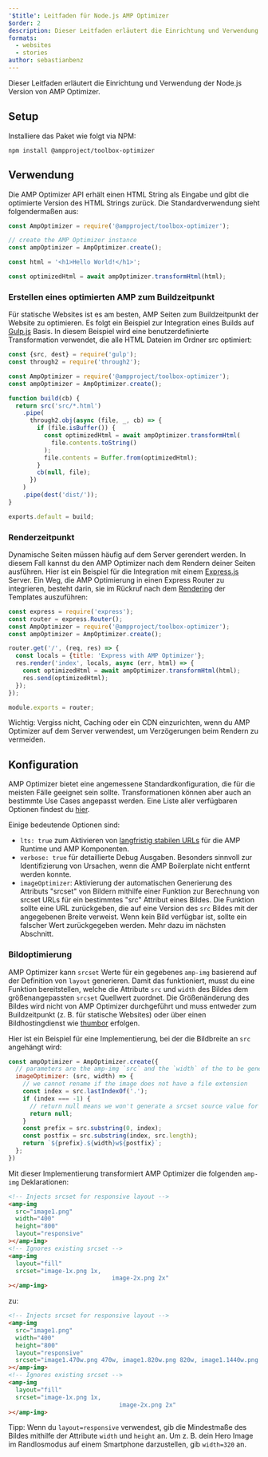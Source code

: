 ```yaml
---
'$title': Leitfaden für Node.js AMP Optimizer
$order: 2
description: Dieser Leitfaden erläutert die Einrichtung und Verwendung der Node.js Version von AMP Optimizer.
formats:
  - websites
  - stories
author: sebastianbenz
---
```


Dieser Leitfaden erläutert die Einrichtung und Verwendung der Node.js Version von AMP Optimizer.

## Setup

Installiere das Paket wie folgt via NPM:

```shell
npm install @ampproject/toolbox-optimizer
```

## Verwendung

Die AMP Optimizer API erhält einen HTML String als Eingabe und gibt die optimierte Version des HTML Strings zurück. Die Standardverwendung sieht folgendermaßen aus:

```js
const AmpOptimizer = require('@ampproject/toolbox-optimizer');

// create the AMP Optimizer instance
const ampOptimizer = AmpOptimizer.create();

const html = '<h1>Hello World!</h1>';

const optimizedHtml = await ampOptimizer.transformHtml(html);
```

### Erstellen eines optimierten AMP zum Buildzeitpunkt

Für statische Websites ist es am besten, AMP Seiten zum Buildzeitpunkt der Website zu optimieren. Es folgt ein Beispiel zur Integration eines Builds auf [Gulp.js](https://gulpjs.com/) Basis. In diesem Beispiel wird eine benutzerdefinierte Transformation verwendet, die alle HTML Dateien im Ordner src optimiert:

```js
const {src, dest} = require('gulp');
const through2 = require('through2');

const AmpOptimizer = require('@ampproject/toolbox-optimizer');
const ampOptimizer = AmpOptimizer.create();

function build(cb) {
  return src('src/*.html')
    .pipe(
      through2.obj(async (file, _, cb) => {
        if (file.isBuffer()) {
          const optimizedHtml = await ampOptimizer.transformHtml(
            file.contents.toString()
          );
          file.contents = Buffer.from(optimizedHtml);
        }
        cb(null, file);
      })
    )
    .pipe(dest('dist/'));
}

exports.default = build;
```

### Renderzeitpunkt

Dynamische Seiten müssen häufig auf dem Server gerendert werden. In diesem Fall kannst du den AMP Optimizer nach dem Rendern deiner Seiten ausführen. Hier ist ein Beispiel für die Integration mit einem [Express.js](https://expressjs.com/) Server. Ein Weg, die AMP Optimierung in einen Express Router zu integrieren, besteht darin, sie im Rückruf nach dem [Rendering](https://expressjs.com/en/api.html#app.render) der Templates auszuführen:

```js
const express = require('express');
const router = express.Router();
const AmpOptimizer = require('@ampproject/toolbox-optimizer');
const ampOptimizer = AmpOptimizer.create();

router.get('/', (req, res) => {
  const locals = {title: 'Express with AMP Optimizer'};
  res.render('index', locals, async (err, html) => {
    const optimizedHtml = await ampOptimizer.transformHtml(html);
    res.send(optimizedHtml);
  });
});

module.exports = router;
```

Wichtig: Vergiss nicht, Caching oder ein CDN einzurichten, wenn du AMP Optimizer auf dem Server verwendest, um Verzögerungen beim Rendern zu vermeiden.

## Konfiguration

AMP Optimizer bietet eine angemessene Standardkonfiguration, die für die meisten Fälle geeignet sein sollte. Transformationen können aber auch an bestimmte Use Cases angepasst werden. Eine Liste aller verfügbaren Optionen findest du [hier](https://github.com/ampproject/amp-toolbox/tree/main/packages/optimizer#options).

Einige bedeutende Optionen sind:

- `lts: true` zum Aktivieren von [langfristig stabilen URLs](https://github.com/ampproject/amphtml/blob/main/docs/lts-release.md) für die AMP Runtime und AMP Komponenten.
- `verbose: true` für detaillierte Debug Ausgaben. Besonders sinnvoll zur Identifizierung von Ursachen, wenn die AMP Boilerplate nicht entfernt werden konnte.
- `imageOptimizer`: Aktivierung der automatischen Generierung des Attributs "srcset" von Bildern mithilfe einer Funktion zur Berechnung von srcset URLs für ein bestimmtes "src" Attribut eines Bildes. Die Funktion sollte eine URL zurückgeben, die auf eine Version des `src` Bildes mit der angegebenen Breite verweist. Wenn kein Bild verfügbar ist, sollte ein falscher Wert zurückgegeben werden. Mehr dazu im nächsten Abschnitt.

### Bildoptimierung

AMP Optimizer kann `srcset` Werte für ein gegebenes `amp-img` basierend auf der Definition von `layout` generieren. Damit das funktioniert, musst du eine Funktion bereitstellen, welche die Attribute `src` und `width` des Bildes dem größenangepassten `srcset` Quellwert zuordnet. Die Größenänderung des Bildes wird nicht von AMP Optimizer durchgeführt und muss entweder zum Buildzeitpunkt (z. B. für statische Websites) oder über einen Bildhostingdienst wie [thumbor](https://github.com/thumbor/thumbor) erfolgen.

Hier ist ein Beispiel für eine Implementierung, bei der die Bildbreite an `src` angehängt wird:

```js
const ampOptimizer = AmpOptimizer.create({
  // parameters are the amp-img `src` and the `width` of the to be generated srcset source value
  imageOptimizer: (src, width) => {
    // we cannot rename if the image does not have a file extension
    const index = src.lastIndexOf('.');
    if (index === -1) {
      // return null means we won't generate a srcset source value for this width
      return null;
    }
    const prefix = src.substring(0, index);
    const postfix = src.substring(index, src.length);
    return `${prefix}.${width}w${postfix}`;
  };
})
```

Mit dieser Implementierung transformiert AMP Optimizer die folgenden `amp-img` Deklarationen:

```html
<!-- Injects srcset for responsive layout -->
<amp-img
  src="image1.png"
  width="400"
  height="800"
  layout="responsive"
></amp-img>
<!-- Ignores existing srcset -->
<amp-img
  layout="fill"
  srcset="image-1x.png 1x,
                             image-2x.png 2x"
></amp-img>
```

zu:

```html
<!-- Injects srcset for responsive layout -->
<amp-img
  src="image1.png"
  width="400"
  height="800"
  layout="responsive"
  srcset="image1.470w.png 470w, image1.820w.png 820w, image1.1440w.png 1440w"
></amp-img>
<!-- Ignores existing srcset -->
<amp-img
  layout="fill"
  srcset="image-1x.png 1x,
                               image-2x.png 2x"
></amp-img>
```

Tipp: Wenn du `layout=responsive` verwendest, gib die Mindestmaße des Bildes mithilfe der Attribute `width` und `height` an. Um z. B. dein Hero Image im Randlosmodus auf einem Smartphone darzustellen, gib `width=320` an.
